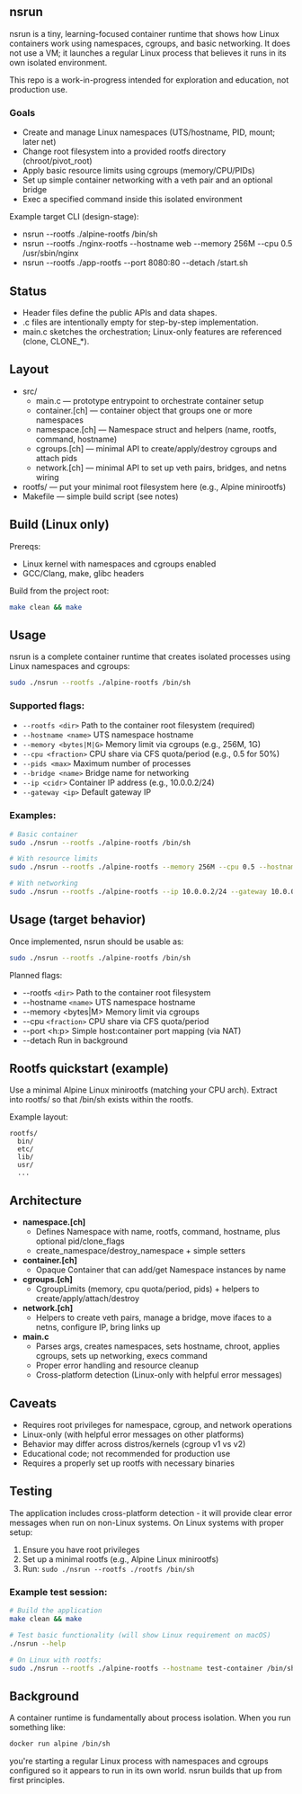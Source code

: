 ## nsrun

nsrun is a tiny, learning-focused container runtime that shows how Linux containers work using namespaces, cgroups, and basic networking. It does not use a VM; it launches a regular Linux process that believes it runs in its own isolated environment.

This repo is a work-in-progress intended for exploration and education, not production use.

### Goals

- Create and manage Linux namespaces (UTS/hostname, PID, mount; later net)
- Change root filesystem into a provided rootfs directory (chroot/pivot_root)
- Apply basic resource limits using cgroups (memory/CPU/PIDs)
- Set up simple container networking with a veth pair and an optional bridge
- Exec a specified command inside this isolated environment

Example target CLI (design-stage):

- nsrun --rootfs ./alpine-rootfs /bin/sh
- nsrun --rootfs ./nginx-rootfs --hostname web --memory 256M --cpu 0.5 /usr/sbin/nginx
- nsrun --rootfs ./app-rootfs --port 8080:80 --detach /start.sh

## Status

- Header files define the public APIs and data shapes.
- .c files are intentionally empty for step-by-step implementation.
- main.c sketches the orchestration; Linux-only features are referenced (clone, CLONE_*).

## Layout

- src/
  - main.c        — prototype entrypoint to orchestrate container setup
  - container.[ch] — container object that groups one or more namespaces
  - namespace.[ch] — Namespace struct and helpers (name, rootfs, command, hostname)
  - cgroups.[ch]  — minimal API to create/apply/destroy cgroups and attach pids
  - network.[ch]  — minimal API to set up veth pairs, bridges, and netns wiring
- rootfs/         — put your minimal root filesystem here (e.g., Alpine minirootfs)
- Makefile        — simple build script (see notes)

## Build (Linux only)

Prereqs:

- Linux kernel with namespaces and cgroups enabled
- GCC/Clang, make, glibc headers

Build from the project root:

```bash
make clean && make
```

## Usage

nsrun is a complete container runtime that creates isolated processes using Linux namespaces and cgroups:

```bash
sudo ./nsrun --rootfs ./alpine-rootfs /bin/sh
```

### Supported flags:

- `--rootfs <dir>`       Path to the container root filesystem (required)
- `--hostname <name>`    UTS namespace hostname
- `--memory <bytes|M|G>` Memory limit via cgroups (e.g., 256M, 1G)
- `--cpu <fraction>`     CPU share via CFS quota/period (e.g., 0.5 for 50%)
- `--pids <max>`         Maximum number of processes
- `--bridge <name>`      Bridge name for networking
- `--ip <cidr>`          Container IP address (e.g., 10.0.0.2/24)
- `--gateway <ip>`       Default gateway IP

### Examples:

```bash
# Basic container
sudo ./nsrun --rootfs ./alpine-rootfs /bin/sh

# With resource limits
sudo ./nsrun --rootfs ./alpine-rootfs --memory 256M --cpu 0.5 --hostname web-container /bin/sh

# With networking
sudo ./nsrun --rootfs ./alpine-rootfs --ip 10.0.0.2/24 --gateway 10.0.0.1 /bin/sh
```

## Usage (target behavior)

Once implemented, nsrun should be usable as:

```sh
sudo ./nsrun --rootfs ./alpine-rootfs /bin/sh
```

Planned flags:

- --rootfs `<dir>`       Path to the container root filesystem
- --hostname `<name>`    UTS namespace hostname
- --memory <bytes|M>   Memory limit via cgroups
- --cpu `<fraction>`     CPU share via CFS quota/period
- --port <h:p>         Simple host:container port mapping (via NAT)
- --detach             Run in background

## Rootfs quickstart (example)

Use a minimal Alpine Linux minirootfs (matching your CPU arch). Extract into rootfs/ so that /bin/sh exists within the rootfs.

Example layout:

```
rootfs/
  bin/
  etc/
  lib/
  usr/
  ...
```

## Architecture

- **namespace.[ch]**
  - Defines Namespace with name, rootfs, command, hostname, plus optional pid/clone_flags
  - create_namespace/destroy_namespace + simple setters
- **container.[ch]**
  - Opaque Container that can add/get Namespace instances by name
- **cgroups.[ch]**
  - CgroupLimits (memory, cpu quota/period, pids) + helpers to create/apply/attach/destroy
- **network.[ch]**
  - Helpers to create veth pairs, manage a bridge, move ifaces to a netns, configure IP, bring links up
- **main.c**
  - Parses args, creates namespaces, sets hostname, chroot, applies cgroups, sets up networking, execs command
  - Proper error handling and resource cleanup
  - Cross-platform detection (Linux-only with helpful error messages)

## Caveats

- Requires root privileges for namespace, cgroup, and network operations
- Linux-only (with helpful error messages on other platforms)
- Behavior may differ across distros/kernels (cgroup v1 vs v2)
- Educational code; not recommended for production use
- Requires a properly set up rootfs with necessary binaries

## Testing

The application includes cross-platform detection - it will provide clear error messages when run on non-Linux systems. On Linux systems with proper setup:

1. Ensure you have root privileges
2. Set up a minimal rootfs (e.g., Alpine Linux minirootfs)
3. Run: `sudo ./nsrun --rootfs ./rootfs /bin/sh`

### Example test session:

```bash
# Build the application
make clean && make

# Test basic functionality (will show Linux requirement on macOS)
./nsrun --help

# On Linux with rootfs:
sudo ./nsrun --rootfs ./alpine-rootfs --hostname test-container /bin/sh
```

## Background

A container runtime is fundamentally about process isolation. When you run something like:

```sh
docker run alpine /bin/sh
```

you're starting a regular Linux process with namespaces and cgroups configured so it appears to run in its own world. nsrun builds that up from first principles.
